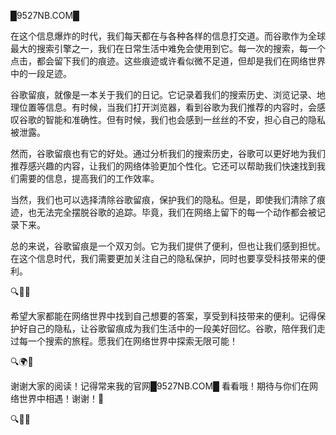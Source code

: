 █9527NB.COM█

在这个信息爆炸的时代，我们每天都在与各种各样的信息打交道。而谷歌作为全球最大的搜索引擎之一，我们在日常生活中难免会使用到它。每一次的搜索，每一个点击，都会留下我们的痕迹。这些痕迹或许看似微不足道，但却是我们在网络世界中的一段足迹。

谷歌留痕，就像是一本关于我们的日记。它记录着我们的搜索历史、浏览记录、地理位置等信息。有时候，当我们打开浏览器，看到谷歌为我们推荐的内容时，会感叹谷歌的智能和准确性。但有时候，我们也会感到一丝丝的不安，担心自己的隐私被泄露。

然而，谷歌留痕也有它的好处。通过分析我们的搜索历史，谷歌可以更好地为我们推荐感兴趣的内容，让我们的网络体验更加个性化。它还可以帮助我们快速找到我们需要的信息，提高我们的工作效率。

当然，我们也可以选择清除谷歌留痕，保护我们的隐私。但是，即使我们清除了痕迹，也无法完全摆脱谷歌的追踪。毕竟，我们在网络上留下的每一个动作都会被记录下来。

总的来说，谷歌留痕是一个双刃剑。它为我们提供了便利，但也让我们感到担忧。在这个信息时代，我们需要更加关注自己的隐私保护，同时也要享受科技带来的便利。

🔍📱🌐

希望大家都能在网络世界中找到自己想要的答案，享受到科技带来的便利。记得保护好自己的隐私，让谷歌留痕成为我们生活中的一段美好回忆。谷歌，陪伴我们走过每一个搜索的旅程。愿我们在网络世界中探索无限可能！

🔍🌍🌟

谢谢大家的阅读！记得常来我的官网█9527NB.COM█ 看看哦！期待与你们在网络世界中相遇！谢谢！🙏

🔍📱🌐
